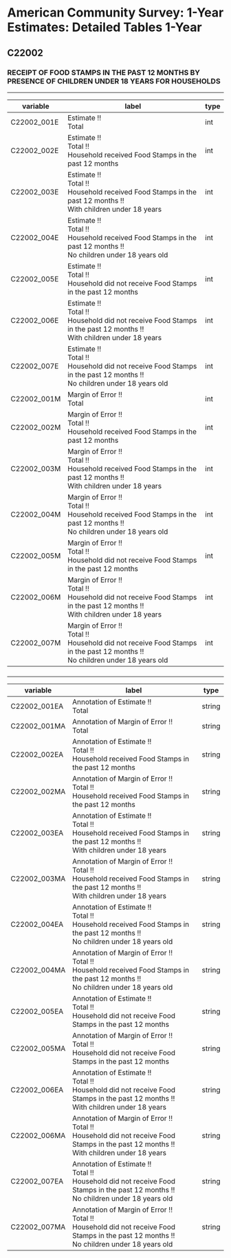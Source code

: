 # American Community Survey: 1-Year Estimates: Detailed Tables 1-Year

## C22002

### RECEIPT OF FOOD STAMPS IN THE PAST 12 MONTHS BY PRESENCE OF CHILDREN UNDER 18 YEARS FOR HOUSEHOLDS

___

| variable | label | type |
| ----- | ----- | ----- |
| C22002_001E | Estimate !!<br>Total | int |
| C22002_002E | Estimate !!<br>Total !!<br>Household received Food Stamps in the past 12 months | int |
| C22002_003E | Estimate !!<br>Total !!<br>Household received Food Stamps in the past 12 months !!<br>With children under 18 years | int |
| C22002_004E | Estimate !!<br>Total !!<br>Household received Food Stamps in the past 12 months !!<br>No children under 18 years old | int |
| C22002_005E | Estimate !!<br>Total !!<br>Household did not receive Food Stamps in the past 12 months | int |
| C22002_006E | Estimate !!<br>Total !!<br>Household did not receive Food Stamps in the past 12 months !!<br>With children under 18 years | int |
| C22002_007E | Estimate !!<br>Total !!<br>Household did not receive Food Stamps in the past 12 months !!<br>No children under 18 years old | int |
| C22002_001M | Margin of Error !!<br>Total | int |
| C22002_002M | Margin of Error !!<br>Total !!<br>Household received Food Stamps in the past 12 months | int |
| C22002_003M | Margin of Error !!<br>Total !!<br>Household received Food Stamps in the past 12 months !!<br>With children under 18 years | int |
| C22002_004M | Margin of Error !!<br>Total !!<br>Household received Food Stamps in the past 12 months !!<br>No children under 18 years old | int |
| C22002_005M | Margin of Error !!<br>Total !!<br>Household did not receive Food Stamps in the past 12 months | int |
| C22002_006M | Margin of Error !!<br>Total !!<br>Household did not receive Food Stamps in the past 12 months !!<br>With children under 18 years | int |
| C22002_007M | Margin of Error !!<br>Total !!<br>Household did not receive Food Stamps in the past 12 months !!<br>No children under 18 years old | int |
### 

___

| variable | label | type |
| ----- | ----- | ----- |
| C22002_001EA | Annotation of Estimate !!<br>Total | string |
| C22002_001MA | Annotation of Margin of Error !!<br>Total | string |
| C22002_002EA | Annotation of Estimate !!<br>Total !!<br>Household received Food Stamps in the past 12 months | string |
| C22002_002MA | Annotation of Margin of Error !!<br>Total !!<br>Household received Food Stamps in the past 12 months | string |
| C22002_003EA | Annotation of Estimate !!<br>Total !!<br>Household received Food Stamps in the past 12 months !!<br>With children under 18 years | string |
| C22002_003MA | Annotation of Margin of Error !!<br>Total !!<br>Household received Food Stamps in the past 12 months !!<br>With children under 18 years | string |
| C22002_004EA | Annotation of Estimate !!<br>Total !!<br>Household received Food Stamps in the past 12 months !!<br>No children under 18 years old | string |
| C22002_004MA | Annotation of Margin of Error !!<br>Total !!<br>Household received Food Stamps in the past 12 months !!<br>No children under 18 years old | string |
| C22002_005EA | Annotation of Estimate !!<br>Total !!<br>Household did not receive Food Stamps in the past 12 months | string |
| C22002_005MA | Annotation of Margin of Error !!<br>Total !!<br>Household did not receive Food Stamps in the past 12 months | string |
| C22002_006EA | Annotation of Estimate !!<br>Total !!<br>Household did not receive Food Stamps in the past 12 months !!<br>With children under 18 years | string |
| C22002_006MA | Annotation of Margin of Error !!<br>Total !!<br>Household did not receive Food Stamps in the past 12 months !!<br>With children under 18 years | string |
| C22002_007EA | Annotation of Estimate !!<br>Total !!<br>Household did not receive Food Stamps in the past 12 months !!<br>No children under 18 years old | string |
| C22002_007MA | Annotation of Margin of Error !!<br>Total !!<br>Household did not receive Food Stamps in the past 12 months !!<br>No children under 18 years old | string |

